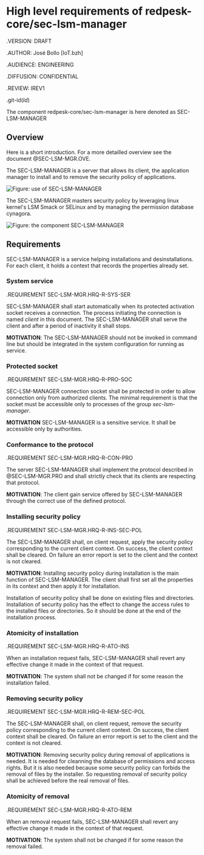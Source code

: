 # High level requirements of redpesk-core/sec-lsm-manager

.VERSION: DRAFT

.AUTHOR: José Bollo [IoT.bzh]

.AUDIENCE: ENGINEERING

.DIFFUSION: CONFIDENTIAL

.REVIEW: IREV1

.git-id($Id$)

The component redpesk-core/sec-lsm-manager is here denoted as
SEC-LSM-MANAGER

## Overview

Here is a short introduction. For a more detailled overview
see the document @SEC-LSM-MGR.OVE.

The SEC-LSM-MANAGER is a server that allows its client, the application
manager to install and to remove the security policy of applications.

![Figure: use of SEC-LSM-MANAGER](assets/SEC-LSM-MGR.OVE.fig-2.svg)

The SEC-LSM-MANAGER masters security policy by leveraging linux
kernel's LSM Smack or SELinux and by managing the permission database
cynagora.

![Figure: the component SEC-LSM-MANAGER](assets/SEC-LSM-MGR.OVE.fig-1.svg)

## Requirements

SEC-LSM-MANAGER is a service helping installations and desinstallations.
For each client, it holds a context that records the properties already set.

### System service

.REQUIREMENT SEC-LSM-MGR.HRQ-R-SYS-SER

SEC-LSM-MANAGER shall start automatically when its protected activation
socket receives a connection. The process initiating the connection is
named *client* in this document. The SEC-LSM-MANAGER shall serve the client
and after a period of inactivity it shall stops.

**MOTIVATION**:
The SEC-LSM-MANAGER should not be invoked in command line but
should be integrated in the system configuration for running as service.

### Protected socket

.REQUIREMENT SEC-LSM-MGR.HRQ-R-PRO-SOC

SEC-LSM-MANAGER connection socket shall be protected in order to
allow connection only from authorized clients. The minimal
requirement is that the socket must be accessible only to processes
of the group *sec-lsm-manager*.

**MOTIVATION**
SEC-LSM-MANAGER is a sensitive service. It shall be accessible only
by authorities.

### Conformance to the protocol

.REQUIREMENT SEC-LSM-MGR.HRQ-R-CON-PRO

The server SEC-LSM-MANAGER shall implement the protocol described
in @SEC-LSM-MGR.PRO and shall strictly check that its clients are
respecting that protocol.

**MOTIVATION**:
The client gain service offered by SEC-LSM-MANAGER through
the correct use of the defined protocol.

### Installing security policy

.REQUIREMENT SEC-LSM-MGR.HRQ-R-INS-SEC-POL

The SEC-LSM-MANAGER shall, on client request, apply the security policy
corresponding to the current client context. On success, the client
context shall be cleared. On failure an error report is set to the client
and the context is not cleared.

**MOTIVATION**:
Installing security policy during installation is the main function of
SEC-LSM-MANAGER. The client shall first set all the properties in its
context and then apply it for installation.

Installation of security policy shall be done on existing files and
directories.
Installation of security policy has the effect to change
the access rules to the installed files or directories.
So it should be done at the end of the installation process.

### Atomicity of installation

.REQUIREMENT SEC-LSM-MGR.HRQ-R-ATO-INS

When an installation request fails, SEC-LSM-MANAGER shall revert any
effective change it made in the context of that request.

**MOTIVATION**:
The system shall not be changed if for some reason the installation failed.

### Removing security policy

.REQUIREMENT SEC-LSM-MGR.HRQ-R-REM-SEC-POL

The SEC-LSM-MANAGER shall, on client request, remove the security policy
corresponding to the current client context. On success, the client
context shall be cleared. On failure an error report is set to the client
and the context is not cleared.

**MOTIVATION**:
Removing security policy during removal of applications is needed.
It is needed for cleanning the database of permissions and access rights.
But it is also needed because some security policy can forbids the
removal of files by the installer. So requesting removal of security
policy shall be achieved before the real removal of files.

### Atomicity of removal

.REQUIREMENT SEC-LSM-MGR.HRQ-R-ATO-REM

When an removal request fails, SEC-LSM-MANAGER shall revert any
effective change it made in the context of that request.

**MOTIVATION**:
The system shall not be changed if for some reason the removal failed.

